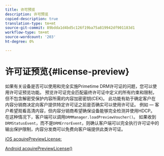 ```yaml
---
title: 许可预览
description: 许可预览
copied-description: true
translation-type: tm+mt
source-git-commit: 89bdda1d4bd5c126f19ba75a819942df901183d1
workflow-type: tm+mt
source-wordcount: '203'
ht-degree: 0%

---
```



# 许可证预览{#license-preview}

如果有关设备是否可以使用和完全实施Primetime DRM许可证的问题，您可以使用许可证预览功能。 预览许可证完全匹配最终许可证中定义的所有约束和限制，但不包含解密受保护内容所需的内容加密密钥(CEK)。 此功能有助于确定客户在内容分销商决定向客户提供特定许可证之前是否确实可以使用许可证。 例如 — 客户希望观看高清内容，但内容分销商希望确保设备能够完全检测并使用HDCP。 在这种情况下，客户端可以调用`DRMManager.loadPreviewVoucher()`。 如果收到`DRMStatusEvent`，而不是`DRMErrorEvent`，则确认客户端可以完全执行许可证中的输出保护限制，内容分发商可以免费向客户端提供此类许可证。

[iOS acquirePreviewLicense:](https://help.adobe.com/en_US/primetime/api/drm-apis/client/ios/interface_d_r_m_manager.html#a3baac603bdd8826624dbe97f9faaba10)

[Android acquirePreviewLicense()](https://help.adobe.com/en_US/primetime/api/drm-apis/client/android/com/adobe/ave/drm/DRMManager.html#acquirePreviewLicense(com.adobe.ave.drm.DRMMetadata,%20com.adobe.ave.drm.DRMOperationErrorCallback,%20com.adobe.ave.drm.DRMLicenseAcquiredCallback))
